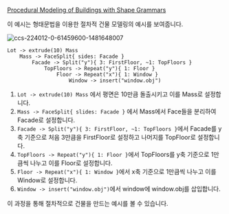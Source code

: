 [Procedural Modeling of Buildings with Shape Grammars](https://www.gamedev.net/tutorials/programming/engines-and-middleware/procedural-modeling-of-buildings-with-shape-grammars-r4596/)

이 예시는 형태문법을 이용한 절차적 건물 모델링의 예시를 보여줍니다.

![ccs-224012-0-61459600-1481648007](https://github.com/kbmhansungb/kbmhansungb.github.io/assets/56149613/4b39b688-3e2d-425e-a342-0ae6431f18cf)

```
Lot -> extrude(10) Mass 
	Mass -> FaceSplit{ sides: Facade } 
		Facade -> Split("y"){ 3: FirstFloor, ~1: TopFloors } 
			TopFloors -> Repeat("y"){ 1: Floor } 
				Floor -> Repeat("x"){ 1: Window } 
					Window -> insert("window.obj") 
```

1. ```Lot -> extrude(10) Mass``` 에서 평면은 10만큼 돌출시키고 이를 Mass로 설정합니다.
2. ```Mass -> FaceSplit{ slides: Facade }``` 에서 Mass에서 Face들을 분리하여 Facade로 설정합니다.
3. ```Facade -> Split("y"){ 3: FirstFloor, ~1: TopFloors }```에서 Facade를 y축 기준으로 처음 3만큼을 FirstFloor로 설정하고 나머지를 TopFloor로 설정합니다.
4. ```TopFloors -> Repeat("y"){ 1: Floor }```에서 TopFloors를 y축 기준으로 1만큼씩 나누고 이를 Floor로 설정합니다.
5. ```Floor -> Repeat("x"){ 1: Window }```에서 x축 기준으로 1만큼씩 나누고 이를 Window로 설정합니다.
6. ```Window -> insert("window.obj")```에서 window에 window.obj를 삽입합니다.

이 과정을 통해 절차적으로 건물을 만드는 예시를 볼 수 있습니다.
